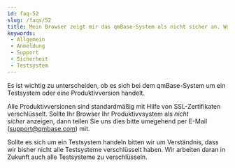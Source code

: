 ```yaml
---
id: faq-52
slug: /faqs/52
title: Mein Browser zeigt mir das qmBase-System als nicht sicher an. Woran liegt das Was soll ich tun
keywords:
 - Allgemein
 - Anmeldung
 - Support
 - Sicherheit
 - Testsystem
---
```

Es ist wichtig zu unterscheiden, ob es sich bei dem qmBase-System um ein Testsystem oder eine Produktivversion handelt.

Alle Produktivversionen sind standardmäßig mit Hilfe von SSL-Zertifikaten verschlüsselt. Sollte Ihr Browser Ihr Produktivvsystem als *nicht sicher* anzeigen, dann teilen Sie uns dies bitte umegehend per E-Mail ([support@qmbase.com](mailto:support@qmbase.com)) mit. 

Sollte es sich um ein Testsystem handeln bitten wir um Verständnis, dass wir bisher nicht alle Testsysteme verschlüsselt haben. Wir arbeiten daran in Zukunft auch alle Testsysteme zu verschlüsseln.